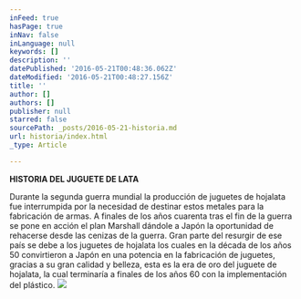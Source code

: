 ```yaml
---
inFeed: true
hasPage: true
inNav: false
inLanguage: null
keywords: []
description: ''
datePublished: '2016-05-21T00:48:36.062Z'
dateModified: '2016-05-21T00:48:27.156Z'
title: ''
author: []
authors: []
publisher: null
starred: false
sourcePath: _posts/2016-05-21-historia.md
url: historia/index.html
_type: Article

---
```

**HISTORIA DEL JUGUETE DE LATA**

Durante la segunda guerra mundial la producción de juguetes de hojalata fue interrumpida por la necesidad de destinar estos metales para la fabricación de armas. A finales de los años cuarenta tras el fin de la guerra se pone en acción el plan Marshall dándole a Japón la oportunidad de rehacerse desde las cenizas de la guerra. Gran parte del resurgir de ese país se debe a los juguetes de hojalata los cuales en la década de los años 50 convirtieron a Japón en una potencia en la fabricación de juguetes, gracias a su gran calidad y belleza, esta es la era de oro del juguete de hojalata, la cual terminaría a finales de los años 60 con la implementación del plástico.
![](https://the-grid-user-content.s3-us-west-2.amazonaws.com/d6c800b1-f749-4a0e-be5d-ff757de89dac.jpg)